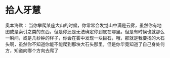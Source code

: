 # 拾人牙慧

奥本海默：
当你攀爬某座大山的时候，你常常会发觉山中满是云雾，虽然你有地图或是索引之类的东西，但是你还是无法确定你到底在哪里。但是有时候也就那么一瞬间，或是几秒钟的样子，你会在雾中发现一块巨石，哦，那就是我要找的大石头啊，虽然你不知道你能不能爬到那块大石头那里，但是你毕竟知道了自己身处何方，知道向哪个方向去爬了
